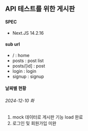 ## API 테스트를 위한 게시판

#### SPEC
- Next.JS 14.2.16

#### sub url
- / : home
- posts : post list
- posts/[id] : post
- login : login
- signup : signup

#### 날짜별 현황
###### 2024-12-10 화
1. mock 데이터로 게시판 기능 load 완료
2. 로그인 및 회원가입 미완
